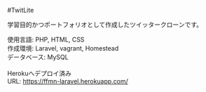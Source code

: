 #TwitLite

学習目的かつポートフォリオとして作成したツイッタークローンです。

使用言語: PHP, HTML, CSS<br>
作成環境: Laravel, vagrant, Homestead<br>
データベース: MySQL<br>
<br>
Herokuへデプロイ済み<br>
URL:
<a href="https://ffmn-laravel.herokuapp.com/">https://ffmn-laravel.herokuapp.com/</a>
